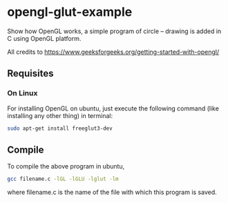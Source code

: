 # opengl-glut-example
Show how OpenGL works, a simple program of circle – drawing is added in C using OpenGL platform.

All credits to https://www.geeksforgeeks.org/getting-started-with-opengl/

## Requisites

### On Linux
For installing OpenGL on ubuntu, just execute the following command (like installing any other thing) in terminal:
```sh
sudo apt-get install freeglut3-dev
```

## Compile

To compile the above program in ubuntu,
```sh
gcc filename.c -lGL -lGLU -lglut -lm 
````

where filename.c is the name of the file
with which this program is saved.
